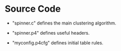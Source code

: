 # Source Code

- "spinner.c" defines the main clustering algorithm.

- "spinner.p4" defines useful headers.
  
- "myconfig.p4cfg" defines initial table rules.
